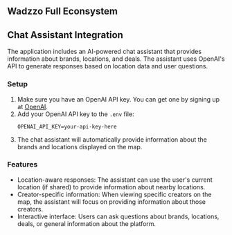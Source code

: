 ## Wadzzo Full Econsystem

## Chat Assistant Integration

The application includes an AI-powered chat assistant that provides information about brands, locations, and deals. The assistant uses OpenAI's API to generate responses based on location data and user questions.

### Setup

1. Make sure you have an OpenAI API key. You can get one by signing up at [OpenAI](https://openai.com).
2. Add your OpenAI API key to the `.env` file:
   ```
   OPENAI_API_KEY=your-api-key-here
   ```
3. The chat assistant will automatically provide information about the brands and locations displayed on the map.

### Features

- Location-aware responses: The assistant can use the user's current location (if shared) to provide information about nearby locations.
- Creator-specific information: When viewing specific creators on the map, the assistant will focus on providing information about those creators.
- Interactive interface: Users can ask questions about brands, locations, deals, or general information about the platform.